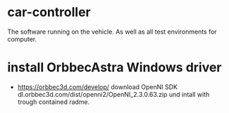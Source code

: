 # car-controller

The software running on the vehicle. 
As well as all test environments for computer.

# install OrbbecAstra Windows driver


* https://orbbec3d.com/develop/ download OpenNI SDK dl.orbbec3d.com/dist/openni2/OpenNI_2.3.0.63.zip und intall with trough contained radme.

